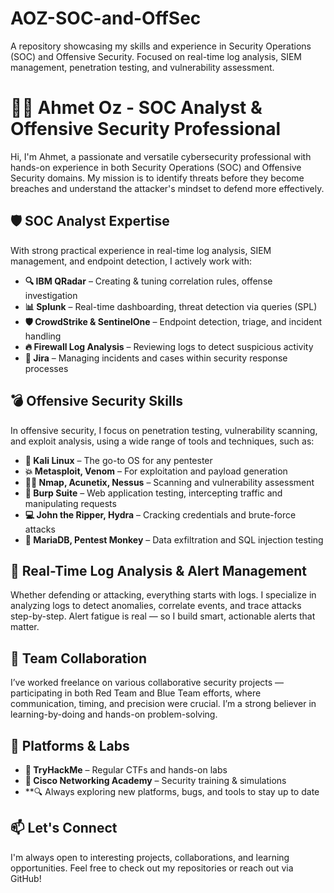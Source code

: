 # AOZ-SOC-and-OffSec

A repository showcasing my skills and experience in Security Operations (SOC) and Offensive Security. Focused on real-time log analysis, SIEM management, penetration testing, and vulnerability assessment.

# 👨‍💻 Ahmet Oz - SOC Analyst & Offensive Security Professional

Hi, I'm Ahmet, a passionate and versatile cybersecurity professional with hands-on experience in both Security Operations (SOC) and Offensive Security domains. My mission is to identify threats before they become breaches and understand the attacker's mindset to defend more effectively.

## 🛡️ SOC Analyst Expertise

With strong practical experience in real-time log analysis, SIEM management, and endpoint detection, I actively work with:

- **🔍 IBM QRadar** – Creating & tuning correlation rules, offense investigation
- **📊 Splunk** – Real-time dashboarding, threat detection via queries (SPL)
- **🛡️ CrowdStrike & SentinelOne** – Endpoint detection, triage, and incident handling
- **🔥 Firewall Log Analysis** – Reviewing logs to detect suspicious activity
- **📌 Jira** – Managing incidents and cases within security response processes


## 💣 Offensive Security Skills

In offensive security, I focus on penetration testing, vulnerability scanning, and exploit analysis, using a wide range of tools and techniques, such as:

- **🐉 Kali Linux** – The go-to OS for any pentester
- **💥 Metasploit, Venom** – For exploitation and payload generation
- **🕵️‍♂️ Nmap, Acunetix, Nessus** – Scanning and vulnerability assessment
- **🧪 Burp Suite** – Web application testing, intercepting traffic and manipulating requests
- **💻 John the Ripper, Hydra** – Cracking credentials and brute-force attacks
- **🧩 MariaDB, Pentest Monkey** – Data exfiltration and SQL injection testing


## 🔁 Real-Time Log Analysis & Alert Management

Whether defending or attacking, everything starts with logs. I specialize in analyzing logs to detect anomalies, correlate events, and trace attacks step-by-step. Alert fatigue is real — so I build smart, actionable alerts that matter.


## 👥 Team Collaboration

I’ve worked freelance on various collaborative security projects — participating in both Red Team and Blue Team efforts, where communication, timing, and precision were crucial. I’m a strong believer in learning-by-doing and hands-on problem-solving.



## 🔐 Platforms & Labs

- **🎯 TryHackMe** – Regular CTFs and hands-on labs
- **🧠 Cisco Networking Academy** – Security training & simulations
- **🔍 Always exploring new platforms, bugs, and tools to stay up to date


## 📫 Let's Connect

I'm always open to interesting projects, collaborations, and learning opportunities.
Feel free to check out my repositories or reach out via GitHub!

